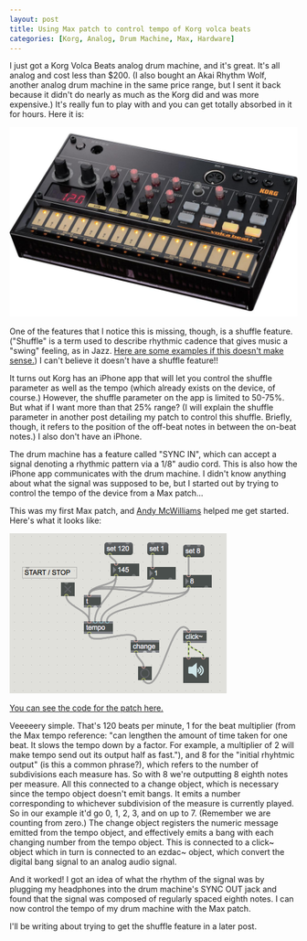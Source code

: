 ```yaml
---
layout: post
title: Using Max patch to control tempo of Korg volca beats
categories: [Korg, Analog, Drum Machine, Max, Hardware]
---
```


I just got a Korg Volca Beats analog drum machine, and it's great.  It's all analog and cost less than $200.  (I also bought an Akai Rhythm Wolf, another analog drum machine in the same price range, but I sent it back because it didn't do nearly as much as the Korg did and was more expensive.)  It's really fun to play with and you can get totally absorbed in it for hours.  Here it is:

![Korg volca beats](/assets/img/volcabeats.jpg)

One of the features that I notice this is missing, though, is a shuffle feature.  ("Shuffle" is a term used to describe rhythmic cadence that gives music a "swing" feeling, as in Jazz.  [Here are some examples if this doesn't make sense.](https://en.wikipedia.org/wiki/Swing_%28jazz_performance_style%29#Swing_note))  I can't believe it doesn't have a shuffle feature!!

It turns out Korg has an iPhone app that will let you control the shuffle parameter as well as the tempo (which already exists on the device, of course.)  However, the shuffle parameter on the app is limited to 50-75%.  But what if I want more than that 25% range?  (I will explain the shuffle parameter in another post detailing my patch to control this shuffle.  Briefly, though, it refers to the position of the off-beat notes in between the on-beat notes.)  I also don't have an iPhone.

The drum machine has a feature called "SYNC IN", which can accept a signal denoting a rhythmic pattern via a 1/8" audio cord.  This is also how the iPhone app communicates with the drum machine. I didn't know anything about what the signal was supposed to be, but I started out by trying to control the tempo of the device from a Max patch...

This was my first Max patch, and [Andy McWilliams](http://jahya.net/) helped me get started.  Here's what it looks like:

![Tempo patch](/assets/img/tempopatch.png)

[You can see the code for the patch here.](https://github.com/syntactical/korg_patches/blob/master/TempoKorg.maxpat)

Veeeeery simple.  That's 120 beats per minute, 1 for the beat multiplier (from the Max tempo reference: "can lengthen the amount of time taken for one beat. It slows the tempo down by a factor. For example, a multiplier of 2 will make tempo send out its output half as fast."), and 8 for the "initial rhyhtmic output" (is this a common phrase?), which refers to the number of subdivisions each measure has.  So with 8 we're outputting 8 eighth notes per measure.  All this connected to a change object, which is necessary since the tempo object doesn't emit bangs.  It emits a number corresponding to whichever subdivision of the measure is currently played.  So in our example it'd go 0, 1, 2, 3, and on up to 7.  (Remember we are counting from zero.)  The change object registers the numeric message emitted from the tempo object, and effectively emits a bang with each changing number from the tempo object.  This is connected to a click~ object which in turn is connected to an ezdac~ object, which convert the digital bang signal to an analog audio signal.

And it worked!  I got an idea of what the rhythm of the signal was by plugging my headphones into the drum machine's SYNC OUT jack and found that the signal was composed of regularly spaced eighth notes.  I can now control the tempo of my drum machine with the Max patch.

I'll be writing about trying to get the shuffle feature in a later post.